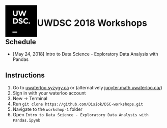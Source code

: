 <img style="float: left;" src="logo.png" width=100/>

# UWDSC 2018 Workshops

## Schedule
* [May 24, 2018] Intro to Data Science - Exploratory Data Analysis with Pandas

## Instructions
1. Go to [uwaterloo.syzygy.ca](http://uwaterloo.syzygy.ca) or (alternatively [jupyter.math.uwaterloo.ca/](http://jupyter.math.uwaterloo.ca/))
2. Sign in with your waterloo account
3. New -> Terminal
4. Run `git clone https://github.com/Disiok/DSC-workshops.git`
5. Navigate to the `workshop-1` folder
6. Open `Intro to Data Science - Exploratory Data Analysis with Pandas.ipynb`
